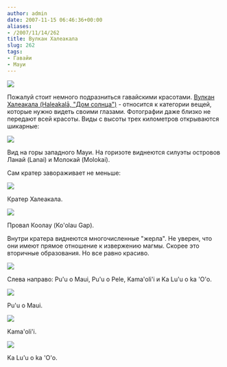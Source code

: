 ```yaml
---
author: admin
date: 2007-11-15 06:46:36+00:00
aliases:
- /2007/11/14/262
title: Вулкан Халеакала
slug: 262
tags:
- Гавайи
- Мауи
---
```


![](/2007/11/haleakala.png)

Пожалуй стоит немного подразниться гавайскими красотами. [Вулкан Халеакала (Haleakalā, "Дом солнца")](http://en.wikipedia.org/wiki/Haleakala) - относится к категории вещей, которые нужно видеть своими глазами. Фотографии даже близко не передают всей красоты. Виды с высоты трех километров открываются шикарные:

[![](/2007/11/haleakala_02.thumbnail.jpg)](/2007/11/haleakala_02.jpg)

Вид на горы западного Мауи. На горизоте виднеются силуэты островов Ланай (Lanai) и Молокай (Molokai).

<!--more-->

Сам кратер завораживает не меньше:

[![](/2007/11/haleakala_04.thumbnail.jpg)](/2007/11/haleakala_04.jpg)

Кратер Халеакала.

[![](/2007/11/haleakala_03.thumbnail.jpg)](/2007/11/haleakala_03.jpg)

Провал Коолау (Ko'olau Gap).

Внутри кратера виднеются многочисленные "жерла". Не уверен, что они имеют прямое отношение к извержению магмы. Скорее это вторичные образования. Но все равно красиво. 

[![](/2007/11/haleakala_05.thumbnail.jpg)](/2007/11/haleakala_05.jpg)

Слева направо: Pu'u o Maui, Pu'u o Pele, Kama'oli'i и Ka Lu'u o ka 'O'o.

[![](/2007/11/haleakala_06.thumbnail.jpg)](/2007/11/haleakala_06.jpg)

Pu'u o Maui.

[![](/2007/11/haleakala_07.thumbnail.jpg)](/2007/11/haleakala_07.jpg)

Kama'oli'i.

[![](/2007/11/haleakala_08.thumbnail.jpg)](/2007/11/haleakala_08.jpg)

Ka Lu'u o ka 'O'o.
